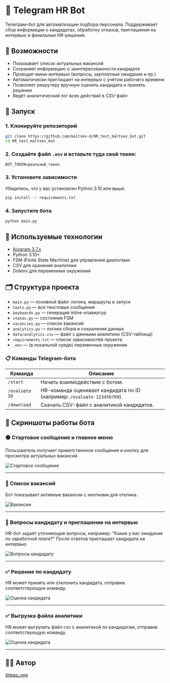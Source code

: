 # 🤖 Telegram HR Bot

Телеграм-бот для автоматизации подбора персонала. Поддерживает сбор информации о кандидатах, обработку отказов, приглашения на интервью и финальные HR-решения.

## 🔧 Возможности

- Показывает список актуальных вакансий
- Сохраняет информацию о заинтересованности кандидата
- Проводит мини-интервью (вопросы, зарплатные ожидания и пр.)
- Автоматически приглашает на интервью с учётом рабочего времени
- Позволяет рекрутеру вручную оценить кандидата и принять решение
- Ведёт аналитический лог всех действий в CSV-файл

## 🚀 Запуск

### 1. Клонируйте репозиторий

```bash
git clone https://github.com/maltsev-d/HR_test_maltsev_bot.git
cd HR_test_maltsev_bot
```

### 2. Создайте файл `.env` и вставьте туда свой токен:

```env
BOT_TOKEN=реальный_токен
```

### 3. Установите зависимости

Убедитесь, что у вас установлен Python 3.10 или выше.

```bash
pip install -r requirements.txt
```

### 4. Запустите бота

```bash
python main.py
```

## 🧠 Используемые технологии

- [Aiogram 3.7.x](https://docs.aiogram.dev/en/latest/)
- Python 3.10+
- FSM (Finite State Machine) для управления диалогами
- CSV для хранения аналитики
- Dotenv для переменных окружения

## 🗂 Структура проекта
- `main.py` — основной файл: логика, маршруты и запуск
- `texts.py` — все текстовые сообщения
- `keyboards.py` — генерация inline-клавиатур
- `states.py` — состояния FSM
- `vacancies.py` — список вакансий
- `analytics.py` — логика сбора и сохранения данных
- `data/analytics.csv` — файл с данными аналитики (CSV-таблица)
- `requirements.txt` — cписок зависимостей проекта
- `.env` — (в локальной среде) переменные окружения

### 📋 Команды Telegram-бота

| Команда         | Описание                                                                 |
|-----------------|--------------------------------------------------------------------------|
| `/start`        | Начать взаимодействие с ботом.                                           |
| `/evaluate ID`  | HR-команда оценивает кандидата по ID (например: `/evaluate 123456789`). |
| `/download`     | Скачать CSV-файл с аналитикой кандидатов.                               |

## 📸 Скриншоты работы бота

### 🟢 Стартовое сообщение и главное меню  
Пользователь получает приветственное сообщение и кнопку для просмотра актуальных вакансий.

![Стартовое сообщение](screenshots/start.png)

---

### 📄 Список вакансий  
Бот показывает активные вакансии с кнопками для отклика.

![Вакансии](screenshots/vacancies.png)

---
### 💬 Вопросы кандидату и приглашение на интервью 
HR-бот задаёт уточняющие вопросы, например: "Какие у вас ожидания по заработной плате?" 
После ответов приглашает кандидата на интервью

![Вопросы кандидату](screenshots/questions.png)

---

### ✅ Решение по кандидату  
HR может принять или отклонить кандидата, отправив соответствующую команду.

![Оценка кандидата](screenshots/decision.png)

---

### ✅ Выгрузка файла аналитики  
HR может выгрузить файл сsv c аналитикой по кандидатам, отправив соответствующую команду.

![Оценка кандидата](screenshots/analytics.png)

---

## 🧑‍💻 Автор

[@ваш_ник](https://t.me/ваш_ник)
